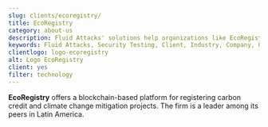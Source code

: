 ```yaml
---
slug: clients/ecoregistry/
title: EcoRegistry
category: about-us
description: Fluid Attacks' solutions help organizations like EcoRegistry to identify security vulnerabilities in their systems and manage their attack surfaces.
keywords: Fluid Attacks, Security Testing, Client, Industry, Company, Organization, Pentesting, Ethical Hacking, Ecoregistry
clientlogo: logo-ecoregistry
alt: Logo EcoRegistry
client: yes
filter: technology
---
```


**EcoRegistry** offers a blockchain-based platform
for registering carbon credit and climate change mitigation projects.
The firm is a leader among its peers in Latin America.
